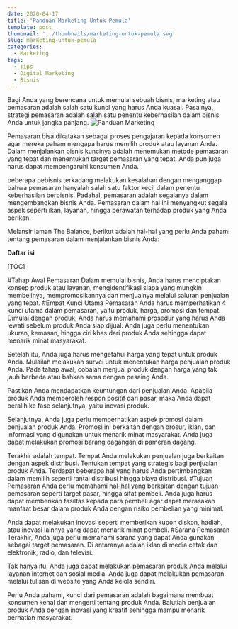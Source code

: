 ```yaml
---
date: 2020-04-17
title: 'Panduan Marketing Untuk Pemula'
template: post
thumbnail: '../thumbnails/marketing-untuk-pemula.svg'
slug: marketing-untuk-pemula
categories:
  - Marketing
tags:
  - Tips
  - Digital Marketing
  - Bisnis
---
```


Bagi Anda yang berencana untuk memulai sebuah bisnis, marketing atau pemasaran adalah salah satu kunci yang harus Anda kuasai. Pasalnya, strategi pemasaran adalah salah satu penentu keberhasilan dalam bisnis Anda untuk jangka panjang.
![Panduan Marketing](github.com/tirastudio/blogku/blob/master/content/images/Panduan-marketing-untuk-pemula.jpg)

Pemasaran bisa dikatakan sebagai proses pengajaran kepada konsumen agar mereka paham mengapa harus memilih produk atau layanan Anda. Dalam menjalankan bisnis kuncinya adalah menemukan metode pemasaran yang tepat dan menentukan target pemasaran yang tepat. Anda pun juga harus dapat mempengaruhi konsumen Anda.

beberapa pebisnis terkadang melakukan kesalahan dengan menganggap bahwa pemasaran hanyalah salah satu faktor kecil dalam penentu keberhasilan berbisnis. Padahal, pemasaran adalah segalanya dalam mengembangkan bisnis Anda. Pemasaran dalam hal ini menyangkut segala aspek seperti ikan, layanan, hingga perawatan terhadap produk yang Anda berikan.

Melansir laman The Balance, berikut adalah hal-hal yang perlu Anda pahami tentang pemasaran dalam menjalankan bisnis Anda:

**Daftar isi**

[TOC]

#Tahap Awal Pemasaran
Dalam memulai bisnis, Anda harus menciptakan konsep produk atau layanan, mengidentifikasi siapa yang mungkin membelinya, mempromosikannya dan menjualnya melalui saluran penjualan yang tepat.
#Empat Kunci Utama Pemasaran
Anda harus memperhatikan 4 kunci utama dalam pemasaran, yaitu produk, harga, promosi dan tempat. Dimulai dengan produk, Anda harus memahami prosedur yang harus Anda lewati sebelum produk Anda siap dijual. Anda juga perlu menentukan ukuran, kemasan, hingga ciri khas dari produk Anda sehingga dapat menarik minat masyarakat.

Setelah itu, Anda juga harus mengetahui harga yang tepat untuk produk Anda. Mulailah melakukan survei untuk menentukan harga penjualan produk Anda. Pada tahap awal, cobalah menjual produk dengan harga yang tak jauh berbeda atau bahkan sama dengan pesaing Anda.

Pastikan Anda mendapatkan keuntungan dari penjualan Anda. Apabila produk Anda memperoleh respon positif dari pasar, maka Anda dapat beralih ke fase selanjutnya, yaitu inovasi produk.

Selanjutnya, Anda juga perlu memperhatikan aspek promosi dalam penjualan produk Anda. Promosi ini berkaitan dengan brosur, iklan, dan informasi yang digunakan untuk menarik minat masyarakat. Anda juga dapat melakukan promosi barang dagangan di pameran dagang.

Terakhir adalah tempat. Tempat Anda melakukan penjualan juga berkaitan dengan aspek distribusi. Tentukan tempat yang strategis bagi penjualan produk Anda. Terdapat beberapa hal yang harus Anda pertimbangkan dalam memilih seperti rantai distribusi hingga biaya distribusi.
#Tujuan Pemasaran
Anda perlu memahami hal-hal yang berkaitan dengan tujuan pemasaran seperti target pasar, hingga sifat pembeli. Anda juga harus dapat memberikan fasiltas kepada para pembeli agar dapat merasakan manfaat besar dalam produk Anda dengan risiko pembelian yang minimal.

Anda dapat melakukan inovasi seperti memberikan kupon diskon, hadiah, atau inovasi lainnya yang dapat menarik minat pembeli.
#Sarana Pemasaran
Terakhir, Anda juga perlu memahami sarana yang dapat Anda gunakan sebagai target pemasaran. Di antaranya adalah iklan di media cetak dan elektronik, radio, dan televisi.

Tak hanya itu, Anda juga dapat melakukan pemasaran produk Anda melalui layanan internet dan sosial media. Anda juga dapat melakukan pemasaran melalui tulisan di website yang Anda kelola sendiri.

Perlu Anda pahami, kunci dari pemasaran adalah bagaimana membuat konsumen kenal dan mengerti tentang produk Anda. Balutlah penjualan produk Anda dengan inovasi yang kreatif sehingga mampu menarik perhatian masyarakat.

